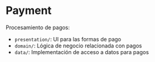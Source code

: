 # Payment

Procesamiento de pagos:

- `presentation/`: UI para las formas de pago
- `domain/`: Lógica de negocio relacionada con pagos
- `data/`: Implementación de acceso a datos para pagos
